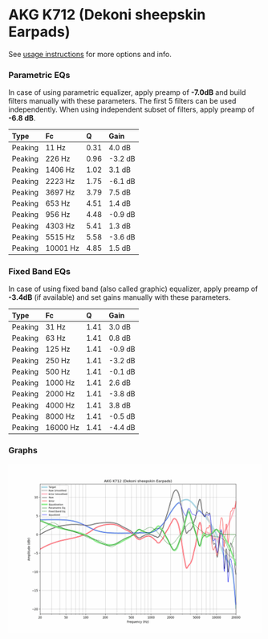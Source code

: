 # AKG K712 (Dekoni sheepskin Earpads)
See [usage instructions](https://github.com/jaakkopasanen/AutoEq#usage) for more options and info.

### Parametric EQs
In case of using parametric equalizer, apply preamp of **-7.0dB** and build filters manually
with these parameters. The first 5 filters can be used independently.
When using independent subset of filters, apply preamp of **-6.8 dB**.

| Type    | Fc       |    Q | Gain    |
|:--------|:---------|:-----|:--------|
| Peaking | 11 Hz    | 0.31 | 4.0 dB  |
| Peaking | 226 Hz   | 0.96 | -3.2 dB |
| Peaking | 1406 Hz  | 1.02 | 3.1 dB  |
| Peaking | 2223 Hz  | 1.75 | -6.1 dB |
| Peaking | 3697 Hz  | 3.79 | 7.5 dB  |
| Peaking | 653 Hz   | 4.51 | 1.4 dB  |
| Peaking | 956 Hz   | 4.48 | -0.9 dB |
| Peaking | 4303 Hz  | 5.41 | 1.3 dB  |
| Peaking | 5515 Hz  | 5.58 | -3.6 dB |
| Peaking | 10001 Hz | 4.85 | 1.5 dB  |

### Fixed Band EQs
In case of using fixed band (also called graphic) equalizer, apply preamp of **-3.4dB**
(if available) and set gains manually with these parameters.

| Type    | Fc       |    Q | Gain    |
|:--------|:---------|:-----|:--------|
| Peaking | 31 Hz    | 1.41 | 3.0 dB  |
| Peaking | 63 Hz    | 1.41 | 0.8 dB  |
| Peaking | 125 Hz   | 1.41 | -0.9 dB |
| Peaking | 250 Hz   | 1.41 | -3.2 dB |
| Peaking | 500 Hz   | 1.41 | -0.1 dB |
| Peaking | 1000 Hz  | 1.41 | 2.6 dB  |
| Peaking | 2000 Hz  | 1.41 | -3.8 dB |
| Peaking | 4000 Hz  | 1.41 | 3.8 dB  |
| Peaking | 8000 Hz  | 1.41 | -0.5 dB |
| Peaking | 16000 Hz | 1.41 | -4.4 dB |

### Graphs
![](./AKG%20K712%20(Dekoni%20sheepskin%20Earpads).png)